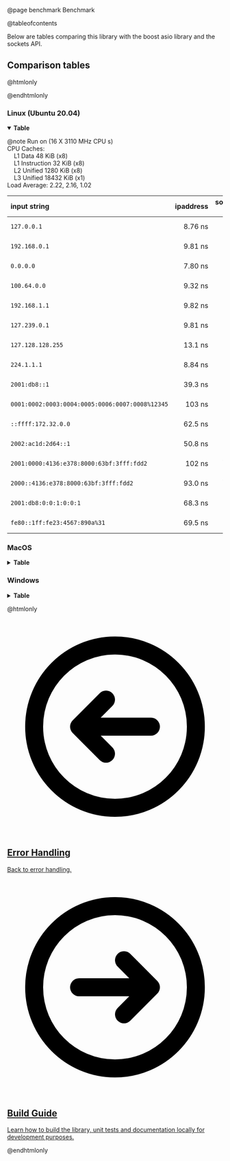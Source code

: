 @page benchmark Benchmark

@tableofcontents

Below are tables comparing this library with the boost asio library and the sockets API.

## Comparison tables

@htmlonly

<style type="text/css">
  .details_class > summary:first-of-type {
    list-style: inside disclosure-closed;
  }
  .details_class[open] > summary:first-of-type {
    list-style: inside disclosure-open;
  }
  .details_class > summary::before {
    content: none;
  }
  .details_class[open] > summary::before {
    content: none;
  }
</style>

@endhtmlonly

### Linux (Ubuntu 20.04)

<details class="details_class" open>
<summary><b> Table </b></summary>

@note
Run on (16 X 3110 MHz CPU s) <br>
CPU Caches: <br>
&nbsp;&nbsp;&nbsp;&nbsp;L1 Data 48 KiB (x8) <br>
&nbsp;&nbsp;&nbsp;&nbsp;L1 Instruction 32 KiB (x8) <br>
&nbsp;&nbsp;&nbsp;&nbsp;L2 Unified 1280 KiB (x8) <br>
&nbsp;&nbsp;&nbsp;&nbsp;L3 Unified 18432 KiB (x1) <br>
Load Average: 2.22, 2.16, 1.02

| input string                                    | ipaddress | socket API | boost asio |
|:----------------------------------------------- | ---------:| ----------:| ----------:|
| `127.0.0.1`                                     |   8.76 ns |    11.8 ns |    14.2 ns |
| `192.168.0.1`                                   |   9.81 ns |    13.4 ns |    16.5 ns |
| `0.0.0.0`                                       |   7.80 ns |    9.84 ns |    12.8 ns |
| `100.64.0.0`                                    |   9.32 ns |    13.1 ns |    15.2 ns |
| `192.168.1.1`                                   |   9.82 ns |    13.8 ns |    16.2 ns |
| `127.239.0.1`                                   |   9.81 ns |    13.5 ns |    16.0 ns |
| `127.128.128.255`                               |   13.1 ns |    18.2 ns |    26.4 ns |
| `224.1.1.1`                                     |   8.84 ns |    11.6 ns |    14.2 ns |
| `2001:db8::1`                                   |   39.3 ns |    20.6 ns |    27.0 ns |
| `0001:0002:0003:0004:0005:0006:0007:0008%12345` |    103 ns |    -       |    60.4 ns |
| `::ffff:172.32.0.0`                             |   62.5 ns |    29.8 ns |    38.5 ns |
| `2002:ac1d:2d64::1`                             |   50.8 ns |    28.3 ns |    36.4 ns |
| `2001:0000:4136:e378:8000:63bf:3fff:fdd2`       |    102 ns |    43.5 ns |    53.9 ns |
| `2000::4136:e378:8000:63bf:3fff:fdd2`           |   93.0 ns |    45.7 ns |    55.0 ns |
| `2001:db8:0:0:1:0:0:1`                          |   68.3 ns |    22.0 ns |    29.4 ns |
| `fe80::1ff:fe23:4567:890a%31`                   |   69.5 ns |    -       |    1115 ns |

</details>

### MacOS

<details class="details_class">
<summary><b> Table </b></summary>

@note
Run on (8 X 2000 MHz CPU s) <br>
CPU Caches: <br>
&nbsp;&nbsp;&nbsp;&nbsp;L1 Data 48 KiB <br>
&nbsp;&nbsp;&nbsp;&nbsp;L1 Instruction 32 KiB <br>
&nbsp;&nbsp;&nbsp;&nbsp;L2 Unified 512 KiB (x4) <br>
&nbsp;&nbsp;&nbsp;&nbsp;L3 Unified 6144 KiB <br>
Load Average: 2.70, 4.59, 7.36

| input string                                    | ipaddress | socket API | boost asio |
|:----------------------------------------------- | ---------:| ----------:| ----------:|
| `127.0.0.1`                                     |   11.7 ns |    38.4 ns |    44.4 ns |
| `192.168.0.1`                                   |   13.9 ns |    45.3 ns |    50.6 ns |
| `0.0.0.0`                                       |   10.0 ns |    30.8 ns |    35.9 ns |
| `100.64.0.0`                                    |   12.6 ns |    40.9 ns |    45.7 ns |
| `192.168.1.1`                                   |   13.7 ns |    47.1 ns |    48.9 ns |
| `127.239.0.1`                                   |   13.4 ns |    43.7 ns |    50.0 ns |
| `127.128.128.255`                               |   18.0 ns |    56.4 ns |    61.5 ns |
| `224.1.1.1`                                     |   11.5 ns |    38.8 ns |    43.6 ns |
| `2001:db8::1`                                   |   55.4 ns |    69.0 ns |    77.4 ns |
| `0001:0002:0003:0004:0005:0006:0007:0008%12345` |    200 ns |     250 ns |     241 ns |
| `::ffff:172.32.0.0`                             |   91.2 ns |     107 ns |     125 ns |
| `2002:ac1d:2d64::1`                             |   77.6 ns |     101 ns |     111 ns |
| `2001:0000:4136:e378:8000:63bf:3fff:fdd2`       |    174 ns |     229 ns |     227 ns |
| `2000::4136:e378:8000:63bf:3fff:fdd2`           |    158 ns |     184 ns |     192 ns |
| `2001:db8:0:0:1:0:0:1`                          |    115 ns |     121 ns |     131 ns |
| `fe80::1ff:fe23:4567:890a%31`                   |    118 ns |   40403 ns |   41033 ns |

</details>

### Windows

<details class="details_class">
<summary><b> Table </b></summary>

@note
Run on (16 X 3110 MHz CPU s) <br>
CPU Caches: <br>
&nbsp;&nbsp;&nbsp;&nbsp;L1 Data 48 KiB (x8) <br>
&nbsp;&nbsp;&nbsp;&nbsp;L1 Instruction 32 KiB (x8) <br>
&nbsp;&nbsp;&nbsp;&nbsp;L2 Unified 1280 KiB (x8) <br>
&nbsp;&nbsp;&nbsp;&nbsp;L3 Unified 18432 KiB (x1)

| input string                                    | ipaddress | socket API | boost asio |
|:----------------------------------------------- | ---------:| ----------:| ----------:|
| `127.0.0.1`                                     |   8.57 ns |    29.7 ns |     214 ns |
| `192.168.0.1`                                   |   9.89 ns |    33.9 ns |     217 ns |
| `0.0.0.0`                                       |   8.00 ns |    28.9 ns |     207 ns |
| `100.64.0.0`                                    |   9.57 ns |    32.2 ns |     217 ns |
| `192.168.1.1`                                   |   10.2 ns |    32.3 ns |     221 ns |
| `127.239.0.1`                                   |   10.2 ns |    33.6 ns |     221 ns |
| `127.128.128.255`                               |   14.6 ns |    38.9 ns |     229 ns |
| `224.1.1.1`                                     |   9.02 ns |    26.9 ns |     215 ns |
| `2001:db8::1`                                   |   38.3 ns |    94.1 ns |     271 ns |
| `0001:0002:0003:0004:0005:0006:0007:0008%12345` |    105 ns |    -       |     436 ns |
| `::ffff:172.32.0.0`                             |   61.6 ns |    144 ns  |     313 ns |
| `2002:ac1d:2d64::1`                             |   51.0 ns |    137 ns  |     314 ns |
| `2001:0000:4136:e378:8000:63bf:3fff:fdd2`       |    104 ns |    275 ns  |     448 ns |
| `2000::4136:e378:8000:63bf:3fff:fdd2`           |   93.6 ns |    249 ns  |     421 ns |
| `2001:db8:0:0:1:0:0:1`                          |   66.6 ns |    192 ns  |     350 ns |
| `fe80::1ff:fe23:4567:890a%31`                   |   69.6 ns |    -       |     367 ns |

</details>

@htmlonly

<div class="cards">

<div class="card">
  <a href="errors.html">
  <div class="card_container">
    <svg viewBox="0 0 24 24" fill="none" xmlns="http://www.w3.org/2000/svg"><g id="SVGRepo_bgCarrier" stroke-width="0"></g><g id="SVGRepo_tracerCarrier" stroke-linecap="round" stroke-linejoin="round"></g><g id="SVGRepo_iconCarrier"> <g id="Arrow / Arrow_Circle_Left"> <path id="Vector" d="M11 9L8 12M8 12L11 15M8 12H16M21 12C21 7.02944 16.9706 3 12 3C7.02944 3 3 7.02944 3 12C3 16.9706 7.02944 21 12 21C16.9706 21 21 16.9706 21 12Z" stroke="#000000" stroke-width="2" stroke-linecap="round" stroke-linejoin="round"></path> </g> </g></svg>
    <h2>Error Handling</h2>
    <p>Back to error handling.</p>
  </div>
  </a>
</div>

<div class="card">
  <a href="build.html">
  <div class="card_container">
    <svg viewBox="0 0 24 24" fill="none" xmlns="http://www.w3.org/2000/svg"><g id="SVGRepo_bgCarrier" stroke-width="0"></g><g id="SVGRepo_tracerCarrier" stroke-linecap="round" stroke-linejoin="round"></g><g id="SVGRepo_iconCarrier"> <g id="Arrow / Arrow_Circle_Right"> <path id="Vector" d="M13 15L16 12M16 12L13 9M16 12H8M21 12C21 7.02944 16.9706 3 12 3C7.02944 3 3 7.02944 3 12C3 16.9706 7.02944 21 12 21C16.9706 21 21 16.9706 21 12Z" stroke="#000000" stroke-width="2" stroke-linecap="round" stroke-linejoin="round"></path> </g> </g></svg>
    <h2>Build Guide</h2>
    <p>Learn how to build the library, unit tests and documentation locally for development purposes.</p>
  </div>
  </a>
</div>

</div>

@endhtmlonly
